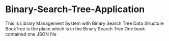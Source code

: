 # Binary-Search-Tree-Application
This is Library Management System with Binary Search Tree Data Structure
BookTree is the place which is in the Binary Search Tree
One book contained one JSON file
